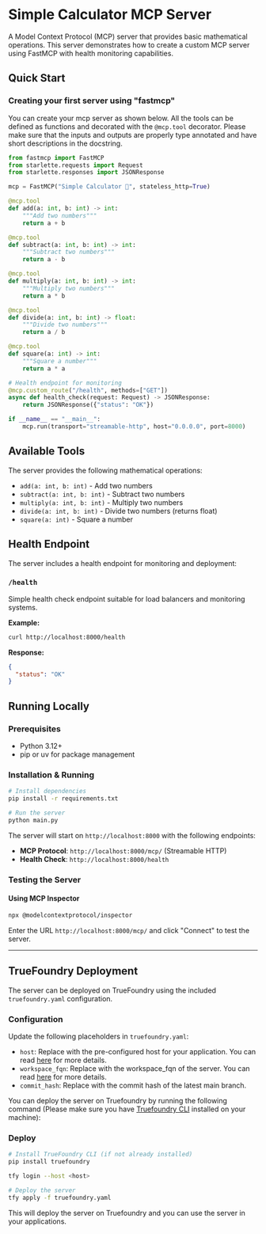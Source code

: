 # Simple Calculator MCP Server

A Model Context Protocol (MCP) server that provides basic mathematical operations. This server demonstrates how to create a custom MCP server using FastMCP with health monitoring capabilities.

## Quick Start

### Creating your first server using "fastmcp"

You can create your mcp server as shown below. All the tools can be defined as functions and decorated with the `@mcp.tool` decorator.
Please make sure that the inputs and outputs are properly type annotated and have short descriptions in the docstring.

```python
from fastmcp import FastMCP
from starlette.requests import Request
from starlette.responses import JSONResponse

mcp = FastMCP("Simple Calculator 🚀", stateless_http=True)

@mcp.tool
def add(a: int, b: int) -> int:
    """Add two numbers"""
    return a + b

@mcp.tool
def subtract(a: int, b: int) -> int:
    """Subtract two numbers"""
    return a - b

@mcp.tool
def multiply(a: int, b: int) -> int:
    """Multiply two numbers"""
    return a * b

@mcp.tool
def divide(a: int, b: int) -> float:
    """Divide two numbers"""
    return a / b

@mcp.tool
def square(a: int) -> int:
    """Square a number"""
    return a * a

# Health endpoint for monitoring
@mcp.custom_route("/health", methods=["GET"])
async def health_check(request: Request) -> JSONResponse:
    return JSONResponse({"status": "OK"})

if __name__ == "__main__":
    mcp.run(transport="streamable-http", host="0.0.0.0", port=8000)
```

## Available Tools

The server provides the following mathematical operations:

- `add(a: int, b: int)` - Add two numbers
- `subtract(a: int, b: int)` - Subtract two numbers  
- `multiply(a: int, b: int)` - Multiply two numbers
- `divide(a: int, b: int)` - Divide two numbers (returns float)
- `square(a: int)` - Square a number

## Health Endpoint

The server includes a health endpoint for monitoring and deployment:

### `/health`
Simple health check endpoint suitable for load balancers and monitoring systems.

**Example:**
```bash
curl http://localhost:8000/health
```

**Response:**
```json
{
  "status": "OK"
}
```

## Running Locally

### Prerequisites
- Python 3.12+
- pip or uv for package management

### Installation & Running

```bash
# Install dependencies
pip install -r requirements.txt

# Run the server
python main.py
```

The server will start on `http://localhost:8000` with the following endpoints:
- **MCP Protocol**: `http://localhost:8000/mcp/` (Streamable HTTP)
- **Health Check**: `http://localhost:8000/health`

### Testing the Server

#### Using MCP Inspector
```bash
npx @modelcontextprotocol/inspector
```

Enter the URL `http://localhost:8000/mcp/` and click "Connect" to test the server.

---

## TrueFoundry Deployment

The server can be deployed on TrueFoundry using the included `truefoundry.yaml` configuration.

### Configuration
Update the following placeholders in `truefoundry.yaml`:
- `host`: Replace with the pre-configured host for your application. You can read [here](https://docs.truefoundry.com/docs/define-ports-and-domains#endpoint) for more details.
- `workspace_fqn`: Replace with the workspace_fqn of the server. You can read [here](https://docs.truefoundry.com/docs/key-concepts#fqn) for more details.
- `commit_hash`: Replace with the commit hash of the latest main branch.


You can deploy the server on Truefoundry by running the following command (Please make sure you have [Truefoundry CLI](https://docs.truefoundry.com/docs/setup-cli) installed on your machine):

### Deploy
```bash
# Install TrueFoundry CLI (if not already installed)
pip install truefoundry

tfy login --host <host>

# Deploy the server
tfy apply -f truefoundry.yaml
```

This will deploy the server on Truefoundry and you can use the server in your applications.